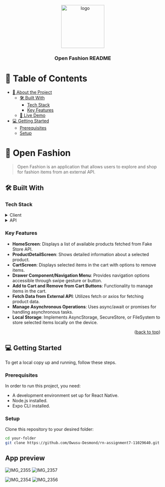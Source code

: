 <a name="readme-top"></a>

<div align="center">
  <!-- Replace this logo with your own or remove it if not applicable -->
  <img src="open_fashion_logo.png" alt="logo" width="140"  height="auto" />
  <br/>

  <h3><b>Open Fashion README</b></h3>

</div>

<!-- TABLE OF CONTENTS -->

# 📗 Table of Contents

- [📖 About the Project](#about-project)
  - [🛠 Built With](#built-with)
    - [Tech Stack](#tech-stack)
    - [Key Features](#key-features)
  - [🚀 Live Demo](#live-demo)
- [💻 Getting Started](#getting-started)
  - [Prerequisites](#prerequisites)
  - [Setup](#setup)

<!-- ABOUT THE PROJECT -->

# 📖 Open Fashion <a name="about-project"></a>

> Open Fashion is an application that allows users to explore and shop for fashion items from an external API.

## 🛠 Built With <a name="built-with"></a>

### Tech Stack <a name="tech-stack"></a>

<details>
  <summary>Client</summary>
  <ul>
    <li><a href="https://reactnative.dev/">React Native</a></li>
  </ul>
</details>

<details>
  <summary>API</summary>
  <ul>
    <li><a href="https://fakestoreapi.com/">Fake Store API</a></li>
  </ul>
</details>

<!-- Features -->

### Key Features <a name="key-features"></a>

- **HomeScreen**: Displays a list of available products fetched from Fake Store API.
- **ProductDetailScreen**: Shows detailed information about a selected product.
- **CartScreen**: Displays selected items in the cart with options to remove items.
- **Drawer Component/Navigation Menu**: Provides navigation options accessible through swipe gesture or button.
- **Add to Cart and Remove from Cart Buttons**: Functionality to manage items in the cart.
- **Fetch Data from External API**: Utilizes fetch or axios for fetching product data.
- **Manage Asynchronous Operations**: Uses async/await or promises for handling asynchronous tasks.
- **Local Storage**: Implements AsyncStorage, SecureStore, or FileSystem to store selected items locally on the device.



<p align="right">(<a href="#readme-top">back to top</a>)</p>

<!-- GETTING STARTED -->

## 💻 Getting Started <a name="getting-started"></a>

To get a local copy up and running, follow these steps.

### Prerequisites

In order to run this project, you need:

- A development environment set up for React Native.
- Node.js installed.
- Expo CLI installed.

### Setup

Clone this repository to your desired folder:

```sh
cd your-folder
git clone https://github.com/Owusu-Desmond/rn-assignment7-11029640.git
```
## App preview
  ![IMG_2355](https://github.com/user-attachments/assets/cbe95127-ad79-4735-9084-1533eb3da0de)
  ![IMG_2357](https://github.com/user-attachments/assets/f6a35f92-3058-41d9-a267-38e2748b126f)
  
  ![IMG_2354](https://github.com/user-attachments/assets/27f6687a-eaa6-427e-9c17-eabf40ad6f41)
  ![IMG_2356](https://github.com/user-attachments/assets/af52fdcb-9f30-445f-a1d9-d30cabdc5e97)


